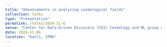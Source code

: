 ```yaml
---
title: "Advancements in analyzing cosmological fields"
collection: talks
type: "Presentation"
permalink: /talks/2024-11-6
venue: "Center for Data-Driven Discovery (CD3) Cosmology and ML group meeting"
date: 2024-11-06
location: "Kavli, IPMU"
---
```

